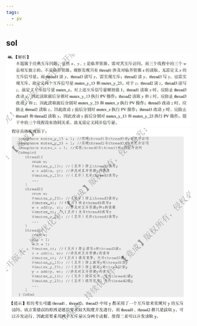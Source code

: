 ```yaml
---
tags:
  - pv
---
```


## sol

![](assets/Pasted%20image%2020250604094042.png)
![](assets/Pasted%20image%2020250604094112.png)